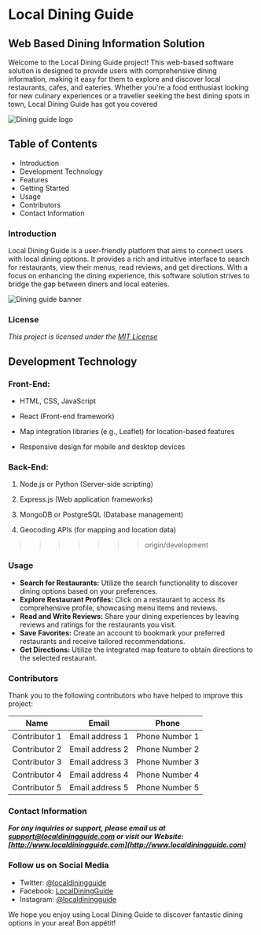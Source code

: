 # Local Dining Guide

## Web Based Dining Information Solution

Welcome to the Local Dining Guide project! This web-based software solution is designed to
provide users with comprehensive dining information, making it easy for them to explore
and discover local restaurants, cafes, and eateries. Whether you're a food enthusiast looking
for new culinary experiences or a traveller seeking the best dining spots in town, Local
Dining Guide has got you covered

![Dining guide logo](https://images.unsplash.com/photo-1520252684003-ed43c268810a?ixlib=rb-4.0.3&ixid=M3wxMjA3fDB8MHxwaG90by1wYWdlfHx8fGVufDB8fHx8fA%3D%3D&auto=format&fit=crop&w=300&q=80)

## Table of Contents

- Introduction
- Development Technology
- Features
- Getting Started
- Usage
- Contributors
- Contact Information

### Introduction

Local Dining Guide is a user-friendly platform that aims to connect users with local dining
options. It provides a rich and intuitive interface to search for restaurants, view their menus,
read reviews, and get directions. With a focus on enhancing the dining experience, this
software solution strives to bridge the gap between diners and local eateries.

![Dining guide banner](https://images.unsplash.com/photo-1466978913421-dad2ebd01d17?ixlib=rb-4.0.3&ixid=M3wxMjA3fDB8MHxwaG90by1wYWdlfHx8fGVufDB8fHx8fA%3D%3D&auto=format&fit=crop&w=500&q=80)


### License

_This project is licensed under the [MIT License](https://opensource.org/license/mit/)_


## Development Technology

### Front-End:
- HTML, CSS, JavaScript

- React (Front-end framework)

- Map integration libraries (e.g., Leaflet) for location-based features

- Responsive design for mobile and desktop devices

### Back-End:
1. Node.js or Python (Server-side scripting)

1. Express.js (Web application frameworks)

1. MongoDB or PostgreSQL (Database management)

1. Geocoding APIs (for mapping and location data)
>>>>>>> origin/development

### Usage

- **Search for Restaurants:** Utilize the search functionality to discover dining options based on your preferences.
- **Explore Restaurant Profiles:** Click on a restaurant to access its comprehensive profile, showcasing menu items and reviews.
- **Read and Write Reviews:** Share your dining experiences by leaving reviews and ratings for the restaurants you visit.
- **Save Favorites:** Create an account to bookmark your preferred restaurants and receive tailored recommendations.
- **Get Directions:** Utilize the integrated map feature to obtain directions to the selected restaurant.

### Contributors

Thank you to the following contributors who have helped to improve this project:

| Name          | Email           | Phone          |
| ------------- | --------------- | -------------- |
| Contributor 1 | Email address 1 | Phone Number 1 |
| Contributor 2 | Email address 2 | Phone Number 2 |
| Contributor 3 | Email address 3 | Phone Number 3 |
| Contributor 4 | Email address 4 | Phone Number 4 |
| Contributor 5 | Email address 5 | Phone Number 5 |

### Contact Information

**_For any inquiries or support, please email us at support@localdiningguide.com or visit our Website: [http://www.localdiningguide.com](http://www.localdiningguide.com)_**

### Follow us on Social Media

- Twitter: [@localdiningguide](https://twitter.com/localdiningguide)
- Facebook: [LocalDiningGuide](https://www.facebook.com/LocalDiningGuide)
- Instagram: [@localdiningguide](https://www.instagram.com/localdiningguide)

We hope you enjoy using Local Dining Guide to discover fantastic dining options in your
area! Bon appétit!
